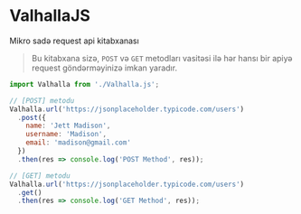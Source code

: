 # ValhallaJS
 Mikro sadə request api kitabxanası
 
> Bu kitabxana sizə, `POST` və `GET` metodları vasitəsi ilə hər hansı bir apiyə request göndərməyinizə imkan yaradır.

```javascript
import Valhalla from './Valhalla.js';

// [POST] metodu
Valhalla.url('https://jsonplaceholder.typicode.com/users')
  .post({
    name: 'Jett Madison',
    username: 'Madison',
    email: 'madison@gmail.com'
  })
  .then(res => console.log('POST Method', res));

// [GET] metodu
Valhalla.url('https://jsonplaceholder.typicode.com/users')
  .get()
  .then(res => console.log('GET Method', res));
```
